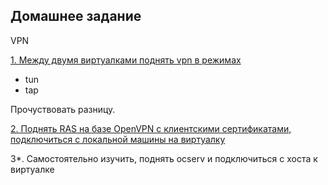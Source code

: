 Домашнее задание
----------------------
VPN

[1. Между двумя виртуалками поднять vpn в режимах](https://github.com/kyourselfer/OTUS_LinuxAdmin201804/tree/master/lesson11_vpn/1)
- tun
- tap

Прочуствовать разницу.


[2. Поднять RAS на базе OpenVPN с клиентскими сертификатами, подключиться с локальной машины на виртуалку](https://github.com/kyourselfer/OTUS_LinuxAdmin201804/tree/master/lesson11_vpn/2)

3*. Самостоятельно изучить, поднять ocserv и подключиться с хоста к виртуалке

